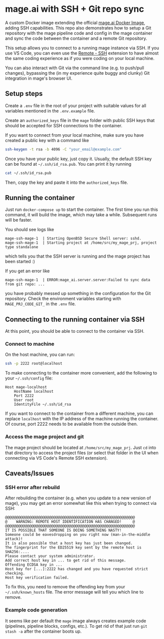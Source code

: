 # mage.ai with SSH + Git repo sync
A custom Docker image extending the official [mage.ai Docker Image](https://hub.docker.com/r/mageai/mageai), adding SSH capabilities. This repo also demonstrates how to setup a Git repository with the mage pipeline code and config in the mage container and sync the code between the container and a remote Git repository.

This setup allows you to connect to a running mage instance via SSH. If you use VS Code, you can even use the [Remote - SSH](https://marketplace.visualstudio.com/items?itemName=ms-vscode-remote.remote-ssh) extension to have almost the same coding experience as if you were coding on your local machine.

You can also interact with Git via the command line (e.g. to push/pull changes), bypassing the (in my experience quite buggy and clunky) Git integration in mage's browser UI.

## Setup steps
Create a `.env` file in the root of your project with suitable values for all variables mentioned in the `.env.example` file.

Create an `authorized_keys` file in the `mage` folder with public SSH keys that should be accepted for SSH connections to the container.

If you want to connect from your local machine, make sure you have created a public key with a command like
```bash
ssh-keygen -t rsa -b 4096 -C "your_email@example.com"
```

Once you have your public key, just copy it. Usually, the default SSH key can be found at `~/.ssh/id_rsa.pub`. You can print it by running
```bash
cat ~/.ssh/id_rsa.pub
```

Then, copy the key and paste it into the `authorized_keys` file.

## Running the container
Just run `docker-compose up` to start the container. The first time you run this command, it will build the image, which may take a while. Subsequent runs will be faster.

You should see logs like
```
mage-ssh-mage-1  | Starting OpenBSD Secure Shell server: sshd.
mage-ssh-mage-1  | Starting project at /home/src/my_mage_prj, project type standalone
```
which tells you that the SSH server is running and the mage project has been started :)

If you get an error like
```
mage-ssh-mage-1  | ERROR:mage_ai.server.server:Failed to sync data from git repo: ...
```
you have probably messed up something in the configuration for the Git repository. Check the environment variables starting with `MAGE_PRJ_CODE_GIT_` in the `.env` file.

## Connecting to the running container via SSH
At this point, you should be able to connect to the container via SSH.

### Connect to machine
On the host machine, you can run:
```bash
ssh -p 2222 root@localhost
```

To make connecting to the container more convenient, add the following to your `~/.ssh/config` file:
```ssh-config
Host mage-localhost
    HostName localhost
    Port 2222
    User root
    IdentityFile ~/.ssh/id_rsa
```

If you want to connect to the container from a different machine, you can replace `localhost` with the IP address of the machine running the container. Of course, port 2222 needs to be available from the outside then.

### Access the mage project and git
The mage project should be located at `/home/src/my_mage_prj`. Just `cd` into that directory to access the project files (or select that folder in the UI when connecting via VS Code's Remote SSH extension).

## Caveats/Issues

### SSH error after rebuild
After rebuilding the container (e.g. when you update to a new version of mage), you may get an error somewhat like this when trying to connect via SSH:
```
@@@@@@@@@@@@@@@@@@@@@@@@@@@@@@@@@@@@@@@@@@@@@@@@@@@@@@@@@@@
@    WARNING: REMOTE HOST IDENTIFICATION HAS CHANGED!     @
@@@@@@@@@@@@@@@@@@@@@@@@@@@@@@@@@@@@@@@@@@@@@@@@@@@@@@@@@@@
IT IS POSSIBLE THAT SOMEONE IS DOING SOMETHING NASTY!
Someone could be eavesdropping on you right now (man-in-the-middle attack)!
It is also possible that a host key has just been changed.
The fingerprint for the ED25519 key sent by the remote host is
SHA256:....
Please contact your system administrator.
Add correct host key in ... to get rid of this message.
Offending ECDSA key in ...
Host key for [...]:2222 has changed and you have requested strict checking.
Host key verification failed.
```

To fix this, you need to remove the offending key from your `~/.ssh/known_hosts` file. The error message will tell you which line to remove.

### Example code generation
It seems like per default the `mage` image always creates example code (pipelines, pipeline blocks, configs, etc.). To get rid of that just run `git stash -a` after the container boots up.